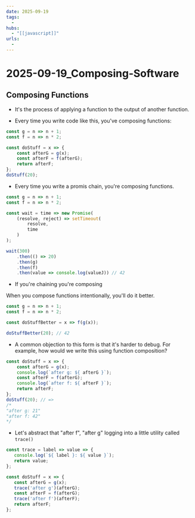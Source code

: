 ```yaml
---
date: 2025-09-19
tags:
  -
hubs:
  - "[[javascript]]"
urls:
  -
---
```

# 2025-09-19_Composing-Software

## Composing Functions
- It's the process of applying a function to the output of another function.

- Every time you write code like this, you've composing functions:
```js
const g = n => n + 1;
const f = n => n * 2;

const doStuff = x => {
    const afterG = g(x);
    const afterF = f(afterG);
    return afterF;
};
doStuff(20);
```

- Every time you write a promis chain, you're composing functions.

```js
const g = n => n + 1;
const f = n => n * 2;

const wait = time => new Promise(
    (resolve, reject) => setTimeout(
        resolve,
        time
    )
);

wait(300)
    .then(() => 20)
    .then(g)
    .then(f)
    .then(value => console.log(valueJ)) // 42
```

- If you're chaining you're composing

When you compose functions  intentionally, you'll do it better.

```js
const g = n => n + 1;
const f = n => n * 2;

const doStuffBetter = x => f(g(x));

doStuffBetter(20); // 42
```

- A common objection to this form is that it's harder to debug. For example, how would we write this using function composition?

```js
const doStuff = x => {
    const afterG = g(x);
    console.log(`after g: ${ afterG }`);
    const afterF = f(afterG);
    console.log(`after f: ${ afterF }`);
    return afterF;
};
doStuff(20); // =>
/*
"after g: 21"
"after f: 42"
*/
```

- Let's abstract that "after f", "after g" logging into a little utility called `trace()`
 
 ```js
const trace = label => value => {
    console.log(`${ label }: ${ value }`);
    return value;
};

const doStuff = x => {
    const afterG = g(x);
    trace('after g')(afterG);
    const afterF = f(afterG);
    trace('after f')(afterF);
    return afterF;
};
```
